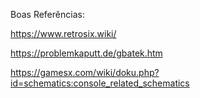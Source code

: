 Boas Referências:

https://www.retrosix.wiki/

https://problemkaputt.de/gbatek.htm

https://gamesx.com/wiki/doku.php?id=schematics:console_related_schematics
